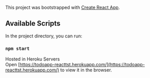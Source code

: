 This project was bootstrapped with [Create React App](https://github.com/facebook/create-react-app).

## Available Scripts

In the project directory, you can run:

### `npm start`

Hosted in Heroku Servers<br />
Open [https://todoapp-reacttst.herokuapp.com/](https://todoapp-reacttst.herokuapp.com/) to view it in the browser.

